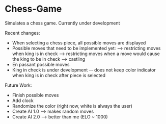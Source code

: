 # Chess-Game
Simulates a chess game. Currently under development

Recent changes:
- When selecting a chess piece, all possible moves are displayed
- Possible moves that need to be implemented yet:
     --> restricting moves when king is in check
     --> restricting moves when a move would cause the king to be in check
     --> castling
- En passant possible moves
- King in check is under development -- does not keep color indicator when king is in check after piece is selected

Future Work:
- Finish possible moves
- Add clock
- Randomize the color (right now, white is always the user)
- Create AI 1.0 --> makes random moves
- Create AI 2.0 --> better than me (ELO ~ 1000)
